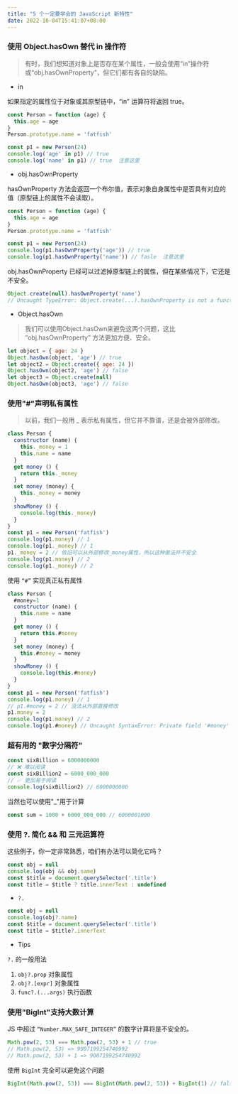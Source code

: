 ```yaml
---
title: "5 个一定要学会的 JavaScript 新特性"
date: 2022-10-04T15:41:07+08:00
---
```


###  使用 Object.hasOwn 替代 in 操作符

> 有时，我们想知道对象上是否存在某个属性，一般会使用“in”操作符或“obj.hasOwnProperty”，但它们都有各自的缺陷。

- in 

如果指定的属性位于对象或其原型链中，“in” 运算符将返回 true。

```js
const Person = function (age) {
  this.age = age
}
Person.prototype.name = 'fatfish'

const p1 = new Person(24)
console.log('age' in p1) // true 
console.log('name' in p1) // true  注意这里
```

- obj.hasOwnProperty

hasOwnProperty 方法会返回一个布尔值，表示对象自身属性中是否具有对应的值（原型链上的属性不会读取）。

```js
const Person = function (age) {
  this.age = age
}
Person.prototype.name = 'fatfish'

const p1 = new Person(24)
console.log(p1.hasOwnProperty('age')) // true 
console.log(p1.hasOwnProperty('name')) // fasle  注意这里
```

obj.hasOwnProperty 已经可以过滤掉原型链上的属性，但在某些情况下，它还是不安全。

```js
Object.create(null).hasOwnProperty('name')
// Uncaught TypeError: Object.create(...).hasOwnProperty is not a function
```

- Object.hasOwn

> 我们可以使用Object.hasOwn来避免这两个问题，这比 “obj.hasOwnProperty” 方法更加方便、安全。

```js
let object = { age: 24 }
Object.hasOwn(object, 'age') // true
let object2 = Object.create({ age: 24 })
Object.hasOwn(object2, 'age') // false  
let object3 = Object.create(null)
Object.hasOwn(object3, 'age') // false 
```

### 使用"#"声明私有属性

> 以前，我们一般用 _ 表示私有属性，但它并不靠谱，还是会被外部修改。

```js
class Person {
  constructor (name) {
    this._money = 1
    this.name = name
  }
  get money () {
    return this._money
  }
  set money (money) {
    this._money = money
  }
  showMoney () {
    console.log(this._money)
  }
}
const p1 = new Person('fatfish')
console.log(p1.money) // 1
console.log(p1._money) // 1
p1._money = 2 // 依旧可以从外部修改_money属性，所以这种做法并不安全
console.log(p1.money) // 2
console.log(p1._money) // 2
```

使用 `“#”` 实现真正私有属性

```js
class Person {
  #money=1
  constructor (name) {
    this.name = name
  }
  get money () {
    return this.#money
  }
  set money (money) {
    this.#money = money
  }
  showMoney () {
    console.log(this.#money)
  }
}
const p1 = new Person('fatfish')
console.log(p1.money) // 1
// p1.#money = 2 // 没法从外部直接修改
p1.money = 2
console.log(p1.money) // 2
console.log(p1.#money) // Uncaught SyntaxError: Private field '#money' must be declared in an enclosing class
```

### 超有用的 "数字分隔符"

```js
const sixBillion = 6000000000
// ❌ 难以阅读
const sixBillion2 = 6000_000_000
// ✅ 更加易于阅读
console.log(sixBillion2) // 6000000000
```

当然也可以使用"_"用于计算

```js
const sum = 1000 + 6000_000_000 // 6000001000
```

### 使用 ?. 简化 && 和 三元运算符

这些例子，你一定非常熟悉，咱们有办法可以简化它吗？

```js
const obj = null
console.log(obj && obj.name)
const $title = document.querySelector('.title')
const title = $title ? title.innerText : undefined
```

- `?.`

```js
const obj = null
console.log(obj?.name)
const $title = document.querySelector('.title')
const title = $title?.innerText
```

- Tips

`?.` 的一般用法

1. `obj?.prop` 对象属性
2. `obj?.[expr]` 对象属性
3. `func?.(...args)` 执行函数

### 使用"BigInt"支持大数计算

JS 中超过 `“Number.MAX_SAFE_INTEGER”` 的数字计算将是不安全的。

```js
Math.pow(2, 53) === Math.pow(2, 53) + 1 // true
// Math.pow(2, 53) => 9007199254740992
// Math.pow(2, 53) + 1 => 9007199254740992
```

使用 `BigInt` 完全可以避免这个问题

```js
BigInt(Math.pow(2, 53)) === BigInt(Math.pow(2, 53)) + BigInt(1) // false
```